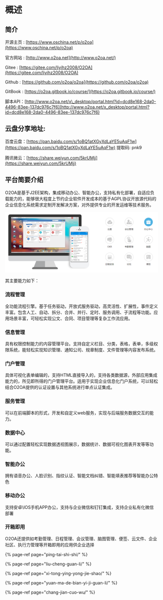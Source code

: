 # 概述

## **简介**

开源主页 : [https://www.oschina.net/p/o2oa](https://www.oschina.net/p/o2oa)

官方网站 : [http://www.o2oa.net](http://www.o2oa.net/)

Gitee : [https://gitee.com/liyihz2008/O2OA](https://gitee.com/liyihz2008/O2OA)

Github : [https://github.com/o2oa/o2oa](https://github.com/o2oa/o2oa)

GitBook : [https://o2oa.gitbook.io/course/](https://o2oa.gitbook.io/course/)

脚本API：[http://www.o2oa.net/x\_desktop/portal.html?id=dcd8e168-2da0-4496-83ee-137dc976c7f6](http://www.o2oa.net/x_desktop/portal.html?id=dcd8e168-2da0-4496-83ee-137dc976c7f6)

## **云盘分享地址:**

百度云盘：[https://pan.baidu.com/s/1oBQ1atXGyXdLaYE5uAqF1w](https://pan.baidu.com/s/1oBQ1atXGyXdLaYE5uAqF1w) 提取码: pnk9

腾讯微云：[https://share.weiyun.com/5krUMjj](https://share.weiyun.com/5krUMjj)

## 平台简要介绍

O2OA是基于J2EE架构，集成移动办公、智能办公，支持私有化部署，自适应负载能力的，能够很大程度上节约企业软件开发成本的基于AGPL协议开放源代码的企业信息化系统需求定制开发解决方案，对外提供专业的开发运维等技术服务。

![O2OA&#x529E;&#x516C;&#x7CFB;&#x7EDF;&#x5EFA;&#x8BBE;&#x5E73;&#x53F0;](.gitbook/assets/200301_n9tg_3931542.png)

其主要能力如下：

### **流程管理**

全功能流程引擎。基于任务驱动，开放式服务驱动，高灵活性、扩展性，事件定义丰富。包含人工、自动、拆分、合并、并行、定时、服务调用、子流程等功能。应用场景丰富，可轻松实现公文、合同、项目管理等复杂工作流应用。

### **信息管理**

具有权限控制能力的内容管理平台。支持自定义栏目、分类，表格，表单，多级权限系统，能轻松实现知识管理、通知公司、规章制度、文件管理等内容发布系统。

### **门户管理**

具体可视化表单编辑的，支持HTML直接导入的，支持各类数据源，外部应用集成能力的，所见即所得的门户管理平台。适用于实现企业信息化门户系统，可以轻松结合O2OA提供的认证设置与其他系统进行单点认证集成。

### **服务管理**

可以在前端脚本的形式，开发和自定义web服务，实现与后端服务数据交互的能力。

### **数据中心**

可以通过配置轻松实现数据透视图展示，数据统计、数据可视化图表开发等等功能。

### **智能办公**

拥有语音办公、人脸识别、指纹认证、智能文档纠错、智能填表推荐等智能办公特色

### **移动办公**

支持安卓\IOS手机APP办公，支持与企业微信和钉钉集成，支持企业私有化微信部署

### **开箱即用**

O2OA还提供如考勤管理、日程管理、会议管理、脑图管理、便签、云文件、企业社区、执行力管理等开箱即用的应用供企业选择



{% page-ref page="ping-tai-shi-shi/" %}

{% page-ref page="liu-cheng-guan-li/" %}

{% page-ref page="xi-tong-ying-yong-jie-shao/" %}

{% page-ref page="yuan-ma-de-bian-yi-ji-guan-li/" %}

{% page-ref page="chang-jian-cuo-wu/" %}

